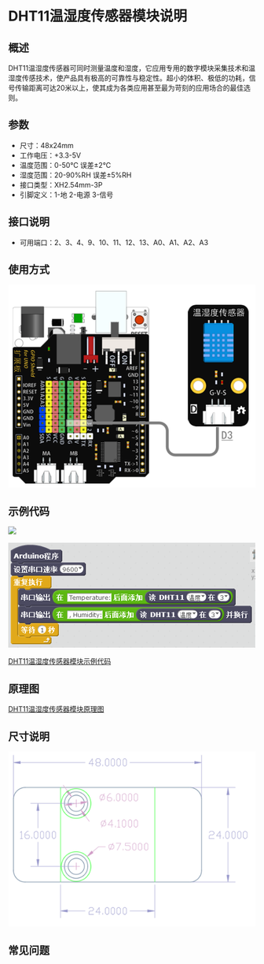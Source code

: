 # DHT11温湿度传感器模块说明   

## 概述
DHT11温湿度传感器可同时测量温度和湿度，它应用专用的数字模块采集技术和温湿度传感技术，使产品具有极高的可靠性与稳定性。超小的体积、极低的功耗，信号传输距离可达20米以上，使其成为各类应用甚至最为苛刻的应用场合的最佳选则。

## 参数 
- 尺寸：48x24mm
- 工作电压：+3.3-5V
- 温度范围：0-50℃ 误差±2℃
- 湿度范围：20-90%RH 误差±5%RH
- 接口类型：XH2.54mm-3P
- 引脚定义：1-地 2-电源 3-信号

## 接口说明
- 可用端口：2、3、4、9、10、11、12、13、A0、A1、A2、A3

## 使用方式
![](./images/14.png)

## 示例代码
![](./images/66.png)

![](./images/41.png)
	
[DHT11温湿度传感器模块示例代码](http://www.haohaodada.com/show.php?id=955675)

## 原理图
[DHT11温湿度传感器模块原理图](https://github.com/Haohaodada-official/haohaodada-docs/blob/master/%E5%8E%9F%E7%90%86%E5%9B%BE/%E6%B8%A9%E6%B9%BF%E5%BA%A6%E6%A8%A1%E5%9D%97.pdf)

## 尺寸说明
![](./images/01.png)

## 常见问题